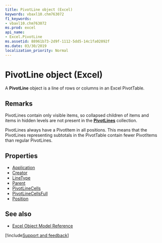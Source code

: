 ```yaml
---
title: PivotLine object (Excel)
keywords: vbaxl10.chm763072
f1_keywords:
- vbaxl10.chm763072
ms.prod: excel
api_name:
- Excel.PivotLine
ms.assetid: 88961b73-2d9f-1112-5dd5-14c1fa02092f
ms.date: 03/30/2019
localization_priority: Normal
---
```



# PivotLine object (Excel)

A **PivotLine** object is a line of rows or columns in an Excel PivotTable.


## Remarks

PivotLines contain only visible items, so collapsed children of items and items in hidden levels are not present in the **[PivotLines](excel.pivotlines.md)** collection.

PivotLines always have a PivotItem in all positions. This means that the PivotLines representing subtotals in the PivotTable contain fewer PivotItems than regular PivotLines.

## Properties

- [Application](Excel.PivotLine.Application.md)
- [Creator](Excel.PivotLine.Creator.md)
- [LineType](Excel.PivotLine.LineType.md)
- [Parent](Excel.PivotLine.Parent.md)
- [PivotLineCells](Excel.PivotLine.PivotLineCells.md)
- [PivotLineCellsFull](Excel.pivotline.pivotlinecellsfull.md)
- [Position](Excel.PivotLine.Position.md)


## See also

- [Excel Object Model Reference](overview/Excel/object-model.md)

[!include[Support and feedback](~/includes/feedback-boilerplate.md)]